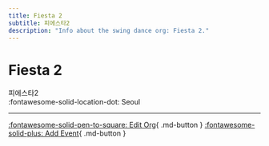 ```yaml
---
title: Fiesta 2
subtitle: 피에스타2
description: "Info about the swing dance org: Fiesta 2."
---
```


# Fiesta 2

피에스타2  
:fontawesome-solid-location-dot: Seoul  


---

[:fontawesome-solid-pen-to-square: Edit Org](https://github.com/swingdance/orgs/issues/new?assignees=&labels=update+org&projects=&template=03-update_entity.yml&title=Update%20Org%3A%20ko_KR%20%E2%80%A2%20Fiesta%202&region=ko_KR&id=fiesta-2&name=Fiesta%202){ .md-button } [:fontawesome-solid-plus: Add Event](https://github.com/swingdance/events/issues/new?assignees=&labels=add+event&projects=&template=02-add_entity.yml&title=Add%20Event%3A%20ko_KR%20%E2%80%A2%20%3CName%3E&region=ko_KR&province=Seoul&city=Seoul&org_id=fiesta-2){ .md-button }
